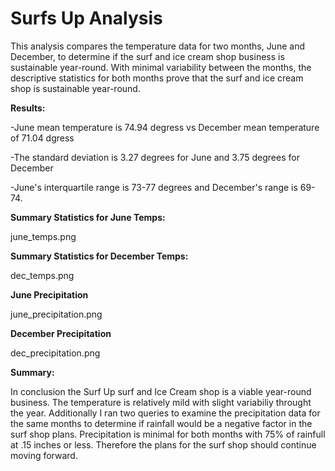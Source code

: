 #  Surfs Up Analysis

This analysis compares the temperature data for two months, June and December, to determine if the surf and ice cream shop business is sustainable year-round. With minimal variability between the months, the descriptive statistics for both months prove that the surf and ice cream shop is sustainable year-round. 

**Results:**

-June mean temperature is 74.94 degress vs December mean temperature of 71.04 dgress


-The standard deviation is 3.27 degrees for June and 3.75 degrees for December


-June's interquartile range is 73-77 degrees and December's range is 69-74. 



**Summary Statistics for June Temps:**

june_temps.png



**Summary Statistics for December Temps:**

dec_temps.png

**June Precipitation**

june_precipitation.png

**December Precipitation**

dec_precipitation.png

**Summary:**

In conclusion the Surf Up surf and Ice Cream shop is a viable year-round business. The temperature is relatively mild with slight variabiliy throught the year. Additionally I ran two queries to examine the precipitation data for the same months to determine if rainfall would be a negative factor in the surf shop plans. Precipitation is minimal for both months with 75% of rainfull at .15 inches or less. Therefore the plans for the surf shop should continue moving forward. 
